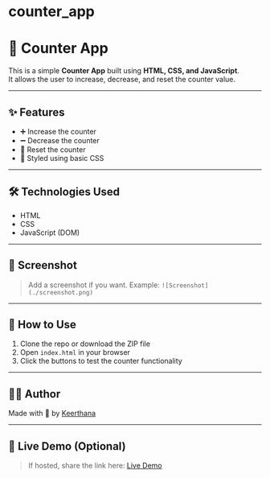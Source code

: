 # counter_app

# 🔢 Counter App

This is a simple **Counter App** built using **HTML, CSS, and JavaScript**.  
It allows the user to increase, decrease, and reset the counter value.

---

## ✨ Features

- ➕ Increase the counter
- ➖ Decrease the counter
- 🔄 Reset the counter
- 🎨 Styled using basic CSS

---

## 🛠 Technologies Used

- HTML
- CSS
- JavaScript (DOM)

---

## 📸 Screenshot

> Add a screenshot if you want. Example:
`![Screenshot](./screenshot.png)`

---

## 🧪 How to Use

1. Clone the repo or download the ZIP file  
2. Open `index.html` in your browser  
3. Click the buttons to test the counter functionality

---

## 🙋‍♀️ Author

Made with 💜 by [Keerthana](https://github.com/keerthi05k/counter_app)

---

## 🔗 Live Demo (Optional)

> If hosted, share the link here:
[Live Demo](https://your-live-link.com)
